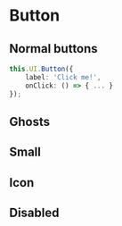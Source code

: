 # Button

## Normal buttons

```ts
this.UI.Button({
    label: 'Click me!',
    onClick: () => { ... }
});
```

## Ghosts

## Small

## Icon

## Disabled
